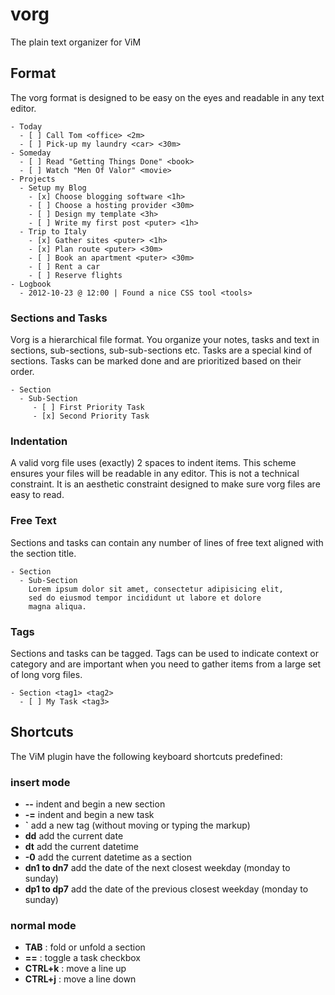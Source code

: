vorg
====
The plain text organizer for ViM

Format
------
The vorg format is designed to be easy on the eyes and readable
in any text editor.

```
- Today
  - [ ] Call Tom <office> <2m>
  - [ ] Pick-up my laundry <car> <30m>
- Someday
  - [ ] Read "Getting Things Done" <book>
  - [ ] Watch "Men Of Valor" <movie>
- Projects
  - Setup my Blog
    - [x] Choose blogging software <1h>
    - [ ] Choose a hosting provider <30m>
    - [ ] Design my template <3h>
    - [ ] Write my first post <puter> <1h>
  - Trip to Italy
    - [x] Gather sites <puter> <1h>
    - [x] Plan route <puter> <30m>
    - [ ] Book an apartment <puter> <30m>
    - [ ] Rent a car
    - [ ] Reserve flights
- Logbook
  - 2012-10-23 @ 12:00 | Found a nice CSS tool <tools>
```

### Sections and Tasks
Vorg is a hierarchical file format. You organize
your notes, tasks and text in sections, sub-sections,
sub-sub-sections etc.
Tasks are a special kind of sections. Tasks can be marked
done and are prioritized based on their order.

```
- Section
  - Sub-Section
     - [ ] First Priority Task
     - [x] Second Priority Task
```

### Indentation
A valid vorg file uses (exactly) 2 spaces to indent items. This scheme ensures your files will be readable in any editor.
This is not a technical constraint. It is an aesthetic constraint designed to make sure vorg files are easy to read.

### Free Text
Sections and tasks can contain any number of lines of free text aligned
with the section title.

```
- Section
  - Sub-Section
    Lorem ipsum dolor sit amet, consectetur adipisicing elit,
    sed do eiusmod tempor incididunt ut labore et dolore
    magna aliqua.
```

### Tags
Sections and tasks can be tagged. Tags can be used to indicate context
or category and are important when you need to gather items from
a large set of long vorg files.

```
- Section <tag1> <tag2>
  - [ ] My Task <tag3>
```

Shortcuts
---------
The ViM plugin have the following keyboard shortcuts predefined:

### insert mode
- **--** indent and begin a new section
- **-=** indent and begin a new task
- **`** add a new tag (without moving or typing the markup)
- **dd** add the current date
- **dt** add the current datetime
- **-0** add the current datetime as a section
- **dn1 to dn7** add the date of the next closest weekday (monday to sunday)
- **dp1 to dp7** add the date of the previous closest weekday (monday to sunday)

### normal mode
- **TAB** : fold or unfold a section
- **==**  : toggle a task checkbox
- **CTRL+k** : move a line up
- **CTRL+j** : move a line down
